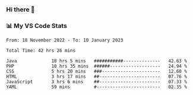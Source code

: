 ### Hi there 👋

### 📊 My VS Code Stats

<!--START_SECTION:waka-->

```text
From: 18 November 2022 - To: 10 January 2023

Total Time: 42 hrs 26 mins

Java             18 hrs 5 mins   ###########--------------   42.63 %
PHP              10 hrs 35 mins  ######-------------------   24.94 %
CSS              5 hrs 20 mins   ###----------------------   12.60 %
HTML             3 hrs 17 mins   ##-----------------------   07.76 %
JavaScript       3 hrs 6 mins    ##-----------------------   07.33 %
YAML             59 mins         #------------------------   02.35 %
```

<!--END_SECTION:waka-->

<!--
**szoppracz07/szoppracz07** is a ✨ _special_ ✨ repository because its `README.md` (this file) appears on your GitHub profile.

Here are some ideas to get you started:

- 🔭 I’m currently working on ...
- 🌱 I’m currently learning ...
- 👯 I’m looking to collaborate on ...
- 🤔 I’m looking for help with ...
- 💬 Ask me about ...
- 📫 How to reach me: ...
- 😄 Pronouns: ...
- ⚡ Fun fact: ...
-->
